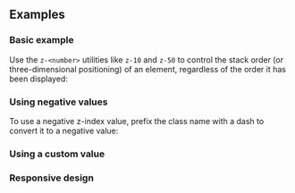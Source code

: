 <ApiTable
  rows=
/>

## Examples

### Basic example

Use the `z-<number>` utilities like `z-10` and `z-50` to control the stack order (or three-dimensional positioning) of an element, regardless of the order it has been displayed:

### Using negative values

To use a negative z-index value, prefix the class name with a dash to convert it to a negative value:

### Using a custom value

### Responsive design